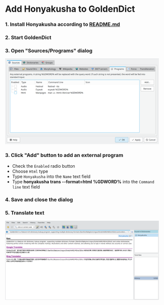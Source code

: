 # Add Honyakusha to GoldenDict

### 1. Install Honyakusha according to [README.md](../../README.md)

### 2. Start GoldenDict

### 3. Open "Sources/Programs" dialog

![dialog-programs](./screenshots/dialog-programs.png)

### 3. Click "Add" button to add an external program

* Check the `Enabled` radio button
* Choose `Html` type
* Type `Honyakusha` into the `Name` text field
* Type **honyakusha trans --format=html %GDWORD%** into the `Command line` text field

### 4. Save and close the dialog

### 5. Translate text

![mainwindow-with-results](./screenshots/mainwindow-with-results.png)
